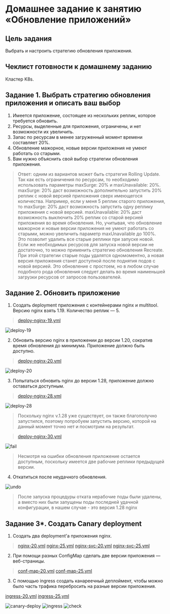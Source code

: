 # Домашнее задание к занятию «Обновление приложений»

## Цель задания

Выбрать и настроить стратегию обновления приложения.

## Чеклист готовности к домашнему заданию

Кластер K8s.

## Задание 1. Выбрать стратегию обновления приложения и описать ваш выбор

1. Имеется приложение, состоящее из нескольких реплик, которое требуется обновить.
2. Ресурсы, выделенные для приложения, ограничены, и нет возможности их увеличить.
3. Запас по ресурсам в менее загруженный момент времени составляет 20%.
4. Обновление мажорное, новые версии приложения не умеют работать со старыми.
5. Вам нужно объяснить свой выбор стратегии обновления приложения.

>Ответ: одним из вариантов может быть стратегия Rolling Update. Так как есть ограничения по ресурсам, то необходимо использовать параметры maxSurge: 20% и maxUnavailable: 20%.
>maxSurge: 20% даст возможность дополнительно запустить 20% реплик с новой версией приложения сверх имеющегося количества. Например, если у меня 5 реплик старого приложения, то maxSurge: 20% даст возможность запустить одну реплику приложения с новой версией.
>maxUnavailable: 20% даст возможность выключить 20% реплик со старой версией приложения во время обновления.
>Но, учитывая, что обновление мажорное и новые версии приложения не умеют работать со старыми, можно увеличить параметр maxUnavailable до 100%. Это позволит удалить все старые реплики при запуске новой.
>Если же необходимых ресурсов для запуска новой версии не достаточно, то можно применить стратегию обновления Recreate. При этой стратегии старые поды удалятся одномоментно, а новая версия приложения станет доступной после поднятия подов с новой версией. Это обновление с простоем, но в любом случае подобного рода обновления следует делать во время наименьшей загрузки ресурсов от запросов пользователей.

## Задание 2. Обновить приложение

1. Создать deployment приложения с контейнерами nginx и multitool. Версию nginx взять 1.19. Количество реплик — 5.

>[deploy-nginx-19.yml](./deploy-nginx-19.yml)

![deploy-19](./task1/deploy-19.png)

2. Обновить версию nginx в приложении до версии 1.20, сократив время обновления до минимума. Приложение должно быть доступно.

>[deploy-nginx-20.yml](./deploy-nginx-20.yml)

![deploy-20](./task1/deploy-20.png)

3. Попытаться обновить nginx до версии 1.28, приложение должно оставаться доступным.

>[deploy-nginx-28.yml](./deploy-nginx-28.yml)

![deploy-28](./task1/deploy-28.png)

>Поскольку nginx v.1.28 уже существует, он также благополучно запустился, поэтому попробуем запустить версию, которой на данный момент точно нет и посмотрим на результат.

>[deploy-nginx-30.yml](./deploy-nginx-30.yml)

![fail](./task1/fail.png)

>Несмотря на ошибки обновления приложение остается доступным, поскольку имеется две рабочие реплики предыдущей версии.

4. Откатиться после неудачного обновления.

![undo](./task1/undo.png)

>После запуска процедуры отката нерабочие поды были удалены, а вместо них были запущены поды последней удачной конфигурации, в нашем случае - это версия 1.28 nginx

## Задание 3*. Создать Canary deployment

1. Создать два deployment'а приложения nginx.

>[nginx-20.yml](./nginx-20.yml) [nginx-25.yml](./nginx-25.yml) [nginx-svc-20.yml](./nginx-svc-20.yml) [nginx-svc-25.yml](./nginx-svc-25.yml)

2. При помощи разных ConfigMap сделать две версии приложения — веб-страницы.

>[conf-map-20.yml](./conf-map-20.yml) [conf-map-25.yml](./conf-map-25.yml)

3. С помощью ingress создать канареечный деплоймент, чтобы можно было часть трафика перебросить на разные версии приложения.

[ingress-20.yml](./ingress-20.yml) [ingress-25.yml](./ingress-25.yml)

![canary-deploy](./task3/canary-deploy.png)
![ingress](./task3/ingress.png)
![check](./task3/check.png)

